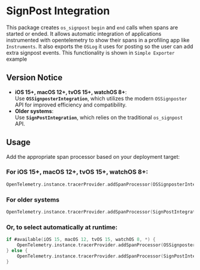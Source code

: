 # SignPost Integration

This package creates `os_signpost` `begin` and `end` calls when spans are started or ended. It allows automatic integration of applications
instrumented with opentelemetry to show their spans in a profiling app like `Instruments`. It also exports the `OSLog` it uses for posting so the user can add extra signpost events. This functionality is shown in `Simple Exporter` example

## Version Notice

- **iOS 15+, macOS 12+, tvOS 15+, watchOS 8+**:  
  Use **`OSSignposterIntegration`**, which utilizes the modern `OSSignposter` API for improved efficiency and compatibility.
- **Older systems**:  
  Use **`SignPostIntegration`**, which relies on the traditional `os_signpost` API.

## Usage 

Add the appropriate span processor based on your deployment target:

### For iOS 15+, macOS 12+, tvOS 15+, watchOS 8+:

```swift
OpenTelemetry.instance.tracerProvider.addSpanProcessor(OSSignposterIntegration())
```

### For older systems

```swift
OpenTelemetry.instance.tracerProvider.addSpanProcessor(SignPostIntegration())
```

### Or, to select automatically at runtime:

```swift
if #available(iOS 15, macOS 12, tvOS 15, watchOS 8, *) {
    OpenTelemetry.instance.tracerProvider.addSpanProcessor(OSSignposterIntegration())
} else {
    OpenTelemetry.instance.tracerProvider.addSpanProcessor(SignPostIntegration())
}
```
